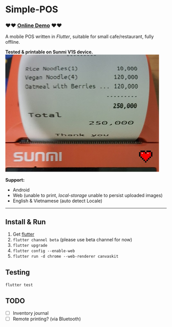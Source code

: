 # Simple-POS
### ❤️❤️ [Online Demo](https://tcd93.github.io/flutter-pos) ❤️❤️

A mobile POS written in _Flutter_, suitable for small cafe/restaurant, fully offline. 

**Tested & printable on **Sunmi V1S** device.**
![sunmi_v1s](.github/resource/print.jpg)

**Support:**
- Android
- Web (unable to print, _local-storage_ unable to persist uploaded images)
- English & Vietnamese (auto detect Locale)

---

## Install & Run

1. Get [flutter](https://flutter.dev/)
2. `flutter channel beta` (please use beta channel for now)
3. `flutter upgrade`
4. `flutter config --enable-web`
2. `flutter run -d chrome --web-renderer canvaskit`

## Testing

`flutter test`

## TODO
- [ ] Inventory journal
- [ ] Remote printing? (via Bluetooth)
